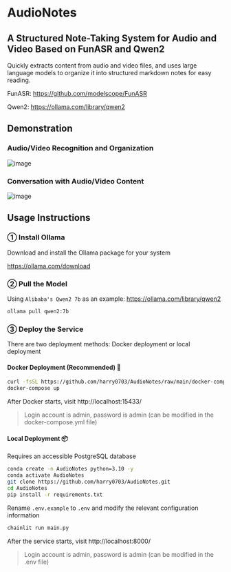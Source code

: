 # AudioNotes

## A Structured Note-Taking System for Audio and Video Based on FunASR and Qwen2

Quickly extracts content from audio and video files, and uses large language models to organize it into structured markdown notes for easy reading.

FunASR: https://github.com/modelscope/FunASR

Qwen2: https://ollama.com/library/qwen2

## Demonstration

### Audio/Video Recognition and Organization

![image](docs/1.jpg)

### Conversation with Audio/Video Content

![image](docs/2.jpg)

## Usage Instructions

### ① Install Ollama

Download and install the Ollama package for your system

https://ollama.com/download

### ② Pull the Model

Using `Alibaba's Qwen2 7b` as an example: https://ollama.com/library/qwen2

```bash
ollama pull qwen2:7b
```

### ③ Deploy the Service

There are two deployment methods: Docker deployment or local deployment

#### Docker Deployment (Recommended) 🐳

```bash
curl -fsSL https://github.com/harry0703/AudioNotes/raw/main/docker-compose.yml -o docker-compose.yml
docker-compose up
```
After Docker starts, visit http://localhost:15433/

> Login account is admin, password is admin (can be modified in the docker-compose.yml file)

#### Local Deployment 📦

Requires an accessible PostgreSQL database

```bash
conda create -n AudioNotes python=3.10 -y
conda activate AudioNotes
git clone https://github.com/harry0703/AudioNotes.git
cd AudioNotes
pip install -r requirements.txt
```

Rename `.env.example` to `.env` and modify the relevant configuration information

```bash
chainlit run main.py
```
After the service starts, visit http://localhost:8000/

> Login account is admin, password is admin (can be modified in the .env file)